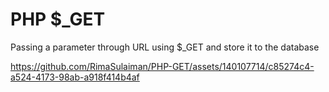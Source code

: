 # PHP $_GET

Passing a parameter through URL using $_GET and store it to the database

https://github.com/RimaSulaiman/PHP-GET/assets/140107714/c85274c4-a524-4173-98ab-a918f414b4af


